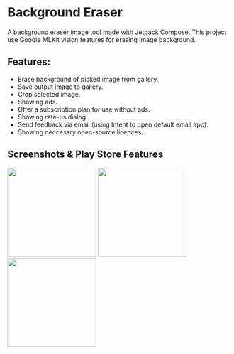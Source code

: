 # Background Eraser
A background eraser image tool made with Jetpack Compose. This project use Google MLKit vision features for erasing image background.

## Features:<br>
* Erase background of picked image from gallery.<br>
* Save output image to gallery.<br>
* Crop selected image.<br>
* Showing ads.<br>
* Offer a subscription plan for use without ads.<br>
* Showing rate-us dialog.<br>
* Send feedback via email (using Intent to open default email app).<br>
* Showing neccesary open-source licences.<br>

## Screenshots & Play Store Features
<img src= "https://github.com/user-attachments/assets/4fd26548-774d-46bf-8689-90de4a963147" width=200>
<img src= "https://github.com/user-attachments/assets/455d0b31-d668-4246-9ab6-dd2a8b7d0c82" width=200>
<img src= "https://github.com/user-attachments/assets/82f31faa-3475-48b6-a42b-7f548dac3060" width=200>
